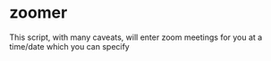 # zoomer
This script, with many caveats, will enter zoom meetings for you at a time/date which you can specify
